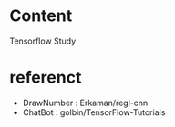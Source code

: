 # Content
Tensorflow Study 
# referenct
- DrawNumber : Erkaman/regl-cnn
- ChatBot : golbin/TensorFlow-Tutorials